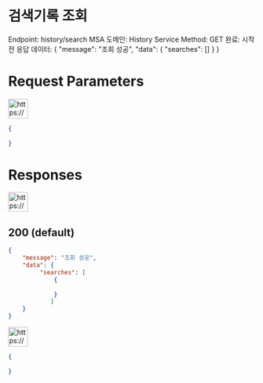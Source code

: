 # 검색기록 조회

Endpoint: history/search
MSA 도메인: History Service
Method: GET
완료: 시작 전
응답 데이터: { "message": "조회 성공", 
"data": {
 "searches": [] 
} }

# Request Parameters

<aside>
<img src="https://www.notion.so/icons/gift_blue.svg" alt="https://www.notion.so/icons/gift_blue.svg" width="40px" />

</aside>

```json
{
	
}
```

# Responses

<aside>
<img src="https://www.notion.so/icons/send_orange.svg" alt="https://www.notion.so/icons/send_orange.svg" width="40px" />

## 200 (default)

</aside>

```json
{ 
	"message": "조회 성공", 
	"data": {
		 "searches": [
			 {
			 
			 }
			] 
	} 
}
```

<aside>
<img src="https://www.notion.so/icons/browser-stop_red.svg" alt="https://www.notion.so/icons/browser-stop_red.svg" width="40px" />

</aside>

```json
{
	
}
```